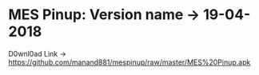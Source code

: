 # MES Pinup: Version name -> 19-04-2018

D0wnl0ad Link -> https://github.com/manand881/mespinup/raw/master/MES%20Pinup.apk

